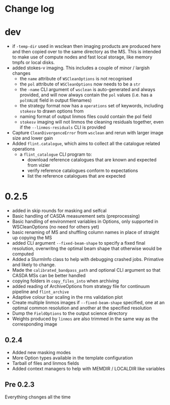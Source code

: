 # Change log

# dev
- if `-temp-dir` used in wsclean then imaging products are produced here and then copied over to the same directory as the MS. This is intended to make use of compute nodes and fast local storage, like memory tmpfs or local disks.
- added stokes-v imaging. This includes a couple of minor / largish changes
    - the `name` attribute of `WSCleanOptions` is not recognised
    - the `pol` attribute of `WSCleanOptions` now needs to be a `str`
    - the `-name` CLI argument of `wsclean` is auto-generated and always provided, and will now always contain the `pol` values (i.e. has a `polVALUE` field in output filenames)
    - the strategy format now has a `operations` set of keywords, including `stokesv` to drawn options from
    - naming format of output linmos files could contain the pol field
    - `stokesv` imaging will not linmos the cleaning residuals together, even if the `--linmos-residuals` CLI is provided
- Capture `CleanDivergenceError` from `wsclean` and rerun with larger image size and lower gain
- Added `flint.catalogue`, which aims to collect all the catalogue related operations
  - a `flint_catalogue` CLI program to:
    - download reference catalogues that are known and expected from vizier
    - verify reference catalogues conform to expectations
    - list the reference catalogues that are expected

# 0.2.5
- added in skip rounds for masking and selfcal
- Basic handling of CASDA measurement sets (preprocessing)
- Basic handling of environment variables in Options, only supported in WSCleanOptions (no need for others yet)
- basic renaming of MS and shuffling column names in place of straight up copying the MS
- added CLI argument `--fixed-beam-shape` to specify a fixed final resolution, overwritng the optimal beam shape that otherwise would be computed
- Added a SlurmInfo class to help with debugging crashed jobs. Primative and likely to change.
- Made the `calibrated_bandpass_path` and optional CLI argument so that CASDA MSs can be better handled
- copying folders in `copy_files_into` when archiving
- added reading of ArchiveOptions from strategy file for continuum pipeline and `flint_archive`
- Adaptive colour bar scaling in the rms validation plot
- Create multiple linmos images if `--fixed-beam-shape` specified, one at an optimal common resolution and another at the specified resolution
- Dump the `FieldOptions` to the output science directory
- Weights produced by `linmos` are also trimmed in the same way as the corresponding image

## 0.2.4

- Added new masking modes
- More Option types available in the template configuration
- Tarball of files and linmos fields
- Added context managers to help with MEMDIR / LOCALDIR like variables

## Pre 0.2.3

Everything chsnges all the time
